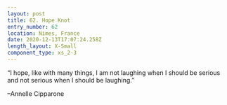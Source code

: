 ```yaml
---
layout: post
title: 62. Hope Knot
entry_number: 62
location: Nimes, France
date: 2020-12-13T17:07:24.258Z
length_layout: X-Small
component_type: xs_2-3
---
```

“I hope, like with many things, I am not laughing when I should be serious and not serious when I should be laughing.” 

–Annelle Cipparone